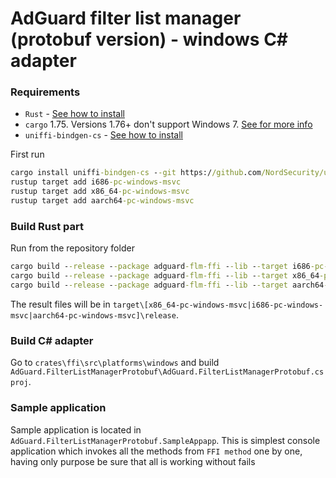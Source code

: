 # AdGuard filter list manager (protobuf version) - windows C# adapter

### Requirements

- `Rust` - [See how to install](https://www.rust-lang.org/tools/install)
- `cargo` 1.75. Versions 1.76+ don't support Windows 7. [See for more info](https://blog.rust-lang.org/2023/08/24/Rust-1.72.0.html#future-windows-compatibility)
- `uniffi-bindgen-cs` - [See how to install](https://github.com/NordSecurity/uniffi-bindgen-cs)

First run

```cmd
cargo install uniffi-bindgen-cs --git https://github.com/NordSecurity/uniffi-bindgen-cs --tag v0.8.0+v0.25.0
rustup target add i686-pc-windows-msvc
rustup target add x86_64-pc-windows-msvc
rustup target add aarch64-pc-windows-msvc
```

### Build Rust part

Run from the repository folder

```cmd
cargo build --release --package adguard-flm-ffi --lib --target i686-pc-windows-msvc --features rusqlite-bundled
cargo build --release --package adguard-flm-ffi --lib --target x86_64-pc-windows-msvc --features rusqlite-bundled
cargo build --release --package adguard-flm-ffi --lib --target aarch64-pc-windows-msvc --features rusqlite-bundled
```

The result files will be in `target\[x86_64-pc-windows-msvc|i686-pc-windows-msvc|aarch64-pc-windows-msvc]\release`.

### Build C# adapter

Go to `crates\ffi\src\platforms\windows` and build `AdGuard.FilterListManagerProtobuf\AdGuard.FilterListManagerProtobuf.csproj`. 

### Sample application 
Sample application is located in `AdGuard.FilterListManagerProtobuf.SampleAppapp`. This is simplest console application which invokes all the methods from `FFI method` one by one, having only purpose be sure that all is working without fails
